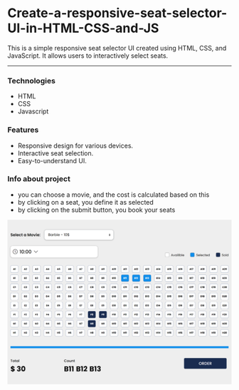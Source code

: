 <h1>Create-a-responsive-seat-selector-UI-in-HTML-CSS-and-JS</h1>
<p>This is a simple responsive seat selector UI created using HTML, CSS, and JavaScript. It allows users to interactively select seats.</p>
<hr>
<h3>Technologies</h3>
<ul>
  <li>HTML</li>
  <li>CSS</li>
  <li>Javascript</li>
</ul>

<h3>Features</h3>
<ul>
  <li>Responsive design for various devices.</li>
  <li>Interactive seat selection.</li>
  <li>Easy-to-understand UI.</li>

</ul>
<h3>Info about project</h3>
<ul>
  <li>you can choose a movie, and the cost is calculated based on this</li>
  <li>by clicking on a seat, you define it as selected</li>
  <li>by clicking on the submit button, you book your seats</li>
</ul>
<img src="https://github.com/zHelga/movie-ticket-booking/raw/main/movie-ticket-booking.png"/>
